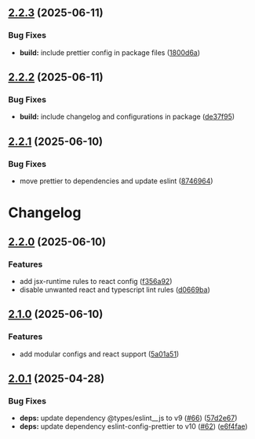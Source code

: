 ## [2.2.3](https://github.com/radoslawgrochowski/eslint-config/compare/v2.2.2...v2.2.3) (2025-06-11)


### Bug Fixes

* **build:** include prettier config in package files ([1800d6a](https://github.com/radoslawgrochowski/eslint-config/commit/1800d6a2c85c6010964f11743471b9263a9c41de))

## [2.2.2](https://github.com/radoslawgrochowski/eslint-config/compare/v2.2.1...v2.2.2) (2025-06-11)


### Bug Fixes

* **build:** include changelog and configurations in package ([de37f95](https://github.com/radoslawgrochowski/eslint-config/commit/de37f95b018641cab47f0899eb712bcc0e8fdc07))

## [2.2.1](https://github.com/radoslawgrochowski/eslint-config/compare/v2.2.0...v2.2.1) (2025-06-10)


### Bug Fixes

* move prettier to dependencies and update eslint ([8746964](https://github.com/radoslawgrochowski/eslint-config/commit/8746964a8d9dd317afce4deec585085ff7686f44))

# Changelog

## [2.2.0](https://github.com/radoslawgrochowski/eslint-config/compare/v2.1.0...v2.2.0) (2025-06-10)


### Features

* add jsx-runtime rules to react config ([f356a92](https://github.com/radoslawgrochowski/eslint-config/commit/f356a928ba6f61f38597f72128ab204a6653cad0))
* disable unwanted react and typescript lint rules ([d0669ba](https://github.com/radoslawgrochowski/eslint-config/commit/d0669bad252926e7d191719eec1e8ac5b6436b60))

## [2.1.0](https://github.com/radoslawgrochowski/eslint-config/compare/v2.0.1...v2.1.0) (2025-06-10)


### Features

* add modular configs and react support ([5a01a51](https://github.com/radoslawgrochowski/eslint-config/commit/5a01a51f06aa9fb43a69d0fc4779d33174aefbb0))

## [2.0.1](https://github.com/radoslawgrochowski/eslint-config/compare/v2.0.0...v2.0.1) (2025-04-28)


### Bug Fixes

* **deps:** update dependency @types/eslint__js to v9 ([#66](https://github.com/radoslawgrochowski/eslint-config/issues/66)) ([57d2e67](https://github.com/radoslawgrochowski/eslint-config/commit/57d2e679c5dc048d5bb4080fde200f848adcbb48))
* **deps:** update dependency eslint-config-prettier to v10 ([#62](https://github.com/radoslawgrochowski/eslint-config/issues/62)) ([e6f4fae](https://github.com/radoslawgrochowski/eslint-config/commit/e6f4fae114cc17497b8daeffe246ccb403995bbd))
